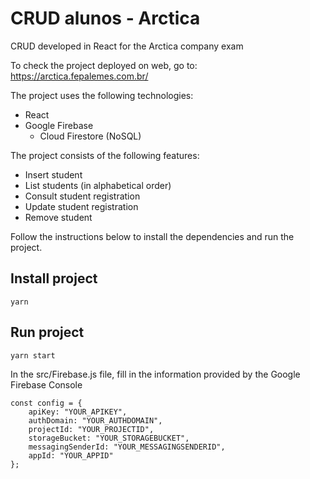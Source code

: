 # CRUD alunos - Arctica
CRUD developed in React for the Arctica company exam

To check the project deployed on web, go to:
https://arctica.fepalemes.com.br/

The project uses the following technologies:

- React
- Google Firebase
  - Cloud Firestore (NoSQL)

The project consists of the following features:

- Insert student
- List students (in alphabetical order)
- Consult student registration
- Update student registration
- Remove student

Follow the instructions below to install the dependencies and run the project.

## Install project
```
yarn
```
## Run project
```
yarn start
```

In the src/Firebase.js file, fill in the information provided by the Google Firebase Console

```
const config = {
    apiKey: "YOUR_APIKEY",
    authDomain: "YOUR_AUTHDOMAIN",
    projectId: "YOUR_PROJECTID",
    storageBucket: "YOUR_STORAGEBUCKET",
    messagingSenderId: "YOUR_MESSAGINGSENDERID",
    appId: "YOUR_APPID"
};
```